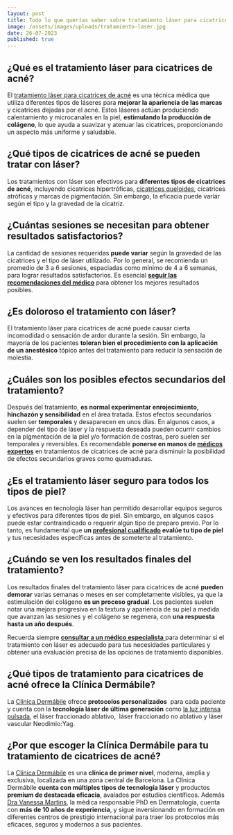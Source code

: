 ```yaml
---
layout: post
title: Todo lo que querías saber sobre tratamiento láser para cicatrices de acné
image: /assets/images/uploads/tratamiento-laser.jpg
date: 26-07-2023
published: true
---
```

## ¿Qué es el tratamiento láser para cicatrices de acné?

 El [tratamiento láser para cicatrices de acné](https://www.dermabile.es/blog/laser-para-cicatrices-como-funciona-y-cuales-son-los-beneficios) es una técnica médica que utiliza diferentes tipos de láseres para **mejorar la apariencia de las marcas** y cicatrices dejadas por el acné. Estos láseres actúan produciendo calentamiento y microcanales en la piel,  **estimulando la producción de colágeno**, lo que ayuda a suavizar y atenuar las cicatrices, proporcionando un aspecto más uniforme y saludable.



## ¿Qué tipos de cicatrices de acné se pueden tratar con láser?

Los tratamientos con láser son efectivos para **diferentes tipos de cicatrices de acné**, incluyendo cicatrices hipertróficas, [cicatrices queloides](https://www.dermabile.es/blog/entendiendo-las-cicatrices-hipertroficas-y-queloides-causas-sintomas-y-tratamientos), cicatrices atróficas y marcas de pigmentación. Sin embargo, la eficacia puede variar según el tipo y la gravedad de la cicatriz.

## ¿Cuántas sesiones se necesitan para obtener resultados satisfactorios?

La cantidad de sesiones requeridas **puede variar** según la gravedad de las cicatrices y el tipo de láser utilizado. Por lo general, se recomienda un promedio de 3 a 6 sesiones, espaciadas como mínimo de 4 a 6 semanas, para lograr resultados satisfactorios. Es esencial **[seguir las recomendaciones del médico](https://www.dermabile.es/vanessa-martins)** para obtener los mejores resultados posibles.



## ¿Es doloroso el tratamiento con láser?

El tratamiento láser para cicatrices de acné puede causar cierta incomodidad o sensación de ardor durante la sesión. Sin embargo, la mayoría de los pacientes **toleran bien el procedimiento con la aplicación de un anestésico** tópico antes del tratamiento para reducir la sensación de molestia.

## ¿Cuáles son los posibles efectos secundarios del tratamiento?

Después del tratamiento, **es normal experimentar enrojecimiento, hinchazón y sensibilidad** en el área tratada. Estos efectos secundarios suelen ser **temporales** y desaparecen en unos días. En algunos casos, a depender del tipo de láser y la respuesta deseada pueden ocurrir cambios en la pigmentación de la piel y/o formación de costras, pero suelen ser temporales y reversibles. Es recomendable **ponerse  en manos de [médicos expertos](https://www.dermabile.es/vanessa-martins)** en tratamientos de cicatrices de acné para disminuir la posibilidad de efectos secundarios graves como quemaduras.

## ¿Es el tratamiento láser seguro para todos los tipos de piel?

Los avances en tecnología láser han permitido desarrollar equipos seguros y efectivos para diferentes tipos de piel. Sin embargo, en algunos casos puede estar contraindicado o requerir algún tipo de preparo previo. Por lo tanto, es fundamental que **un [profesional cualificado](https://www.dermabile.es/vanessa-martins) evalúe tu tipo de piel** y tus necesidades específicas antes de someterte al tratamiento.

## ¿Cuándo se ven los resultados finales del tratamiento?

Los resultados finales del tratamiento láser para cicatrices de acné **pueden demorar** varias semanas o meses en ser completamente visibles, ya que la estimulación del colágeno **es un proceso gradual**. Los pacientes suelen notar una mejora progresiva en la textura y apariencia de su piel a medida que avanzan las sesiones y el colágeno se regenera, con **una respuesta hasta un año después**.

Recuerda siempre [**consultar a un médico especialista** ](https://www.dermabile.es/vanessa-martins)para determinar si el tratamiento con láser es adecuado para tus necesidades particulares y obtener una evaluación precisa de las opciones de tratamiento disponibles.



## ¿Qué tipos de tratamiento para cicatrices de acné ofrece la Clínica Dermábile?

La [Clínica Dermábile](https://www.dermabile.es/la-clinica) ofrece **protocolos personalizados**  para cada paciente y cuenta con la **tecnología láser de última generación** como [la luz intensa pulsada](https://www.dermabile.es/tratamientos/luz-intensa-pulsada-ipl-m22-stellar/), el láser fraccionado ablativo,  láser fraccionado no ablativo y láser vascular Neodimio:Yag. 

## ¿Por que escoger la Clínica Dermábile para tu tratamiento de cicatrices de acné?

La [Clínica Dermábile](https://www.dermabile.es/la-clinica) es una **clínica de primer nivel**, moderna, amplia y exclusiva, localizada en una zona central de Barcelona. La Clínica Dermábile **cuenta con múltiples tipos de tecnología láser** y productos **premium de destacada eficacia**, avalados por estudios científicos.  Además [Dra Vanessa Martins](https://www.dermabile.es/vanessa-martins), la médica responsable PhD en Dermatología, cuenta con **más de 10 años de experiencia**, y sigue inversionando en formación en diferentes centros de prestigio internacional para traer los protocolos más eficaces, seguros y modernos a sus pacientes.